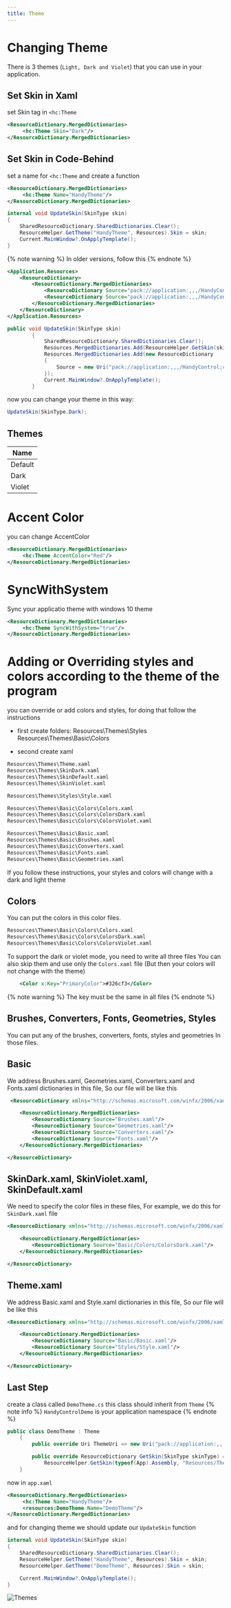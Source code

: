 ```yaml
---
title: Theme
---
```


# Changing Theme
There is 3 themes (`Light, Dark and Violet`) that you can use in your application. 

## Set Skin in Xaml
set Skin tag in `<hc:Theme`
``` xml
<ResourceDictionary.MergedDictionaries>
     <hc:Theme Skin="Dark"/>
</ResourceDictionary.MergedDictionaries>
```
## Set Skin in Code-Behind
set a name for `<hc:Theme` and create a function

``` xml
<ResourceDictionary.MergedDictionaries>
     <hc:Theme Name="HandyTheme"/>
</ResourceDictionary.MergedDictionaries>
```

``` CS
internal void UpdateSkin(SkinType skin)
{
    SharedResourceDictionary.SharedDictionaries.Clear();
    ResourceHelper.GetTheme("HandyTheme", Resources).Skin = skin;
    Current.MainWindow?.OnApplyTemplate();
}
```

{% note warning %}
In older versions, follow this
{% endnote %}

``` xml
<Application.Resources>
    <ResourceDictionary>
        <ResourceDictionary.MergedDictionaries>
            <ResourceDictionary Source="pack://application:,,,/HandyControl;component/Themes/SkinDefault.xaml"/>
            <ResourceDictionary Source="pack://application:,,,/HandyControl;component/Themes/Theme.xaml"/>
        </ResourceDictionary.MergedDictionaries>
    </ResourceDictionary>
</Application.Resources>
```
``` CS
public void UpdateSkin(SkinType skin)
        {
            SharedResourceDictionary.SharedDictionaries.Clear();
            Resources.MergedDictionaries.Add(ResourceHelper.GetSkin(skin));
            Resources.MergedDictionaries.Add(new ResourceDictionary
            {
                Source = new Uri("pack://application:,,,/HandyControl;component/Themes/Theme.xaml")
            });
            Current.MainWindow?.OnApplyTemplate();
        }
```

now you can change your theme in this way:

``` CS
UpdateSkin(SkinType.Dark);
```

## Themes

|Name|
| -------- |
| Default |
| Dark |
| Violet |

# Accent Color
you can change AccentColor
``` xml
<ResourceDictionary.MergedDictionaries>
     <hc:Theme AccentColor="Red"/>
</ResourceDictionary.MergedDictionaries>
```

# SyncWithSystem

Sync your applicatio theme with windows 10 theme
``` xml
<ResourceDictionary.MergedDictionaries>
     <hc:Theme SyncWithSystem="true"/>
</ResourceDictionary.MergedDictionaries>
```

# Adding or Overriding styles and colors according to the theme of the program
you can override or add colors and styles, for doing that follow the instructions
- first create folders:
Resources\Themes\Styles
Resources\Themes\Basic\Colors

- second create xaml
``` xml
Resources\Themes\Theme.xaml
Resources\Themes\SkinDark.xaml
Resources\Themes\SkinDefault.xaml
Resources\Themes\SkinViolet.xaml

Resources\Themes\Styles\Style.xaml

Resources\Themes\Basic\Colors\Colors.xaml
Resources\Themes\Basic\Colors\ColorsDark.xaml
Resources\Themes\Basic\Colors\ColorsViolet.xaml

Resources\Themes\Basic\Basic.xaml
Resources\Themes\Basic\Brushes.xaml
Resources\Themes\Basic\Converters.xaml
Resources\Themes\Basic\Fonts.xaml
Resources\Themes\Basic\Geometries.xaml
```

If you follow these instructions, your styles and colors will change with a dark and light theme

## Colors
You can put the colors in this color files.
``` xml
Resources\Themes\Basic\Colors\Colors.xaml
Resources\Themes\Basic\Colors\ColorsDark.xaml
Resources\Themes\Basic\Colors\ColorsViolet.xaml
```

To support the dark or violet mode, you need to write all three files You can also skip them and use only the `Colors.xaml` file (But then your colors will not change with the theme)
``` xml
    <Color x:Key="PrimaryColor">#326cf3</Color>
```
{% note warning %}
The key must be the same in all files 
{% endnote %}

## Brushes, Converters, Fonts, Geometries, Styles
You can put any of the brushes, converters, fonts, styles and geometries In those files.

## Basic
We address Brushes.xaml, Geometries.xaml, Converters.xaml and Fonts.xaml dictionaries in this file, So our file will be like this
``` xml
 <ResourceDictionary xmlns="http://schemas.microsoft.com/winfx/2006/xaml/presentation">

    <ResourceDictionary.MergedDictionaries>
        <ResourceDictionary Source="Brushes.xaml"/>
        <ResourceDictionary Source="Geometries.xaml"/>
        <ResourceDictionary Source="Converters.xaml"/>
        <ResourceDictionary Source="Fonts.xaml"/>
    </ResourceDictionary.MergedDictionaries>

</ResourceDictionary>
```

## SkinDark.xaml, SkinViolet.xaml, SkinDefault.xaml
We need to specify the color files in these files, For example, we do this for `SkinDark.xaml` file
``` xml
<ResourceDictionary xmlns="http://schemas.microsoft.com/winfx/2006/xaml/presentation">

    <ResourceDictionary.MergedDictionaries>
        <ResourceDictionary Source="Basic/Colors/ColorsDark.xaml"/>
    </ResourceDictionary.MergedDictionaries>

</ResourceDictionary>
```

## Theme.xaml
We address Basic.xaml and Style.xaml dictionaries in this file, So our file will be like this
``` xml
<ResourceDictionary xmlns="http://schemas.microsoft.com/winfx/2006/xaml/presentation">

    <ResourceDictionary.MergedDictionaries>
        <ResourceDictionary Source="Basic/Basic.xaml"/>
        <ResourceDictionary Source="Styles/Style.xaml"/>
    </ResourceDictionary.MergedDictionaries>

</ResourceDictionary>
```

## Last Step
create a class called `DemoTheme.cs` this class should inherit from `Theme`
{% note info %}
`HandyControlDemo` is your application namespace
{% endnote %}
``` cs
public class DemoTheme : Theme
    {
        public override Uri ThemeUri => new Uri("pack://application:,,,/HandyControlDemo;component/Resources/Themes/Theme.xaml");

        public override ResourceDictionary GetSkin(SkinType skinType) =>
            ResourceHelper.GetSkin(typeof(App).Assembly, "Resources/Themes", skinType);
    }
```

now in `app.xaml`

``` xml
<ResourceDictionary.MergedDictionaries>
     <hc:Theme Name="HandyTheme"/>
     <resources:DemoTheme Name="DemoTheme"/>
</ResourceDictionary.MergedDictionaries>
```

and for changing theme we should update our `UpdateSkin` function
``` cs
internal void UpdateSkin(SkinType skin)
{
    SharedResourceDictionary.SharedDictionaries.Clear();
    ResourceHelper.GetTheme("HandyTheme", Resources).Skin = skin;
    ResourceHelper.GetTheme("DemoTheme", Resources).Skin = skin;

    Current.MainWindow?.OnApplyTemplate();
}
```

![Themes](https://raw.githubusercontent.com/HandyOrg/HandyOrgResource/master/HandyControl/Resources/DarkTheme.png)

